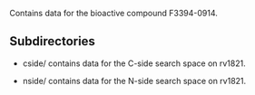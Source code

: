 Contains data for the bioactive compound F3394-0914.

## Subdirectories

- cside/ contains data for the C-side search space on rv1821.

- nside/ contains data for the N-side search space on rv1821.


